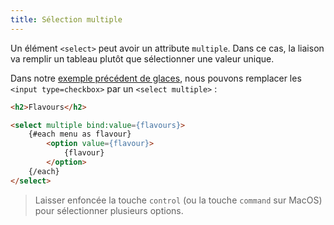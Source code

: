 ```yaml
---
title: Sélection multiple
---
```


Un élément `<select>` peut avoir un attribute `multiple`. Dans ce cas, la liaison va remplir un tableau plutôt que sélectionner une valeur unique.

Dans notre [exemple précédent de glaces](/tutorial/group-inputs), nous pouvons remplacer les `<input type=checkbox>` par un `<select multiple>` :

```html
<h2>Flavours</h2>

<select multiple bind:value={flavours}>
	{#each menu as flavour}
		<option value={flavour}>
			{flavour}
		</option>
	{/each}
</select>
```

> Laisser enfoncée la touche `control` (ou la touche `command` sur MacOS) pour sélectionner plusieurs options.
